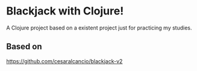 # Blackjack with Clojure!

A Clojure project based on a existent project just for practicing my studies.

## Based on

https://github.com/cesaralcancio/blackjack-v2



